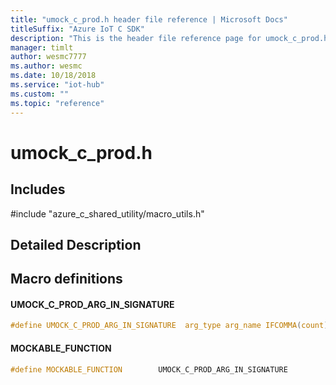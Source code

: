 ```yaml
---                             
title: "umock_c_prod.h header file reference | Microsoft Docs" 
titleSuffix: "Azure IoT C SDK"            
description: "This is the header file reference page for umock_c_prod.h in the Azure IoT C SDK. This SDK is used with Azure IoT Hub and Azure IoT Hub Device Provisioning Service"            
manager: timlt                 
author: wesmc7777              
ms.author: wesmc               
ms.date: 10/18/2018                    
ms.service: "iot-hub"             
ms.custom: ""                
ms.topic: "reference"        
---                            
```


# umock_c_prod.h 

## Includes

\#include "azure_c_shared_utility/macro_utils.h"  

## Detailed Description

## Macro definitions

#### UMOCK_C_PROD_ARG_IN_SIGNATURE

```C
#define UMOCK_C_PROD_ARG_IN_SIGNATURE  arg_type arg_name IFCOMMA(count) 
```

#### MOCKABLE_FUNCTION

```C
#define MOCKABLE_FUNCTION        UMOCK_C_PROD_ARG_IN_SIGNATURE 
```

